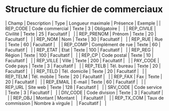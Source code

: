 # Structure du fichier de commerciaux









| Champ | Description | Type | Longueur
maximale | Présence | Exemple |
| REP\_CODE | Code commercial | Texte | 3 | Obligatoire |   |
| REP\_CIVILE | Civilité | Texte | 25 | Facultatif |   |
| REP\_PRENOM | Prénom | Texte | 20 | Facultatif |   |
| REP\_NOM | Nom | Texte | 30 | Facultatif |   |
| REP\_RUE | Rue | Texte | 60 | Facultatif |   |
| REP\_COMP | Complément de rue | Texte | 60 | Facultatif |   |
| REP\_ETAT | Etat | Texte | 100 | Facultatif |   |
| REP\_REG | Région | Texte | 100 | Facultatif |   |
| REP\_CP | Code postal | Texte | 10 | Facultatif |   |
| REP\_VILLE | Ville | Texte | 200 | Facultatif |   |
| PAY\_CODE | Code pays | Texte | 3 | Facultatif |   |
| REP\_TELB | Tél. bureau | Texte | 20 | Facultatif |   |
| REP\_TELD | Tél. domicile | Texte | 20 | Facultatif |   |
| REP\_TELM | Tél. mobile | Texte | 20 | Facultatif |   |
| REP\_FAX | Fax | Texte | 20 | Facultatif |   |
| REP\_EMAIL | E-mail | Texte | 60 | Facultatif |   |
| REP\_URL | Site web | Texte | 128 | Facultatif |   |
| SRV\_CODE | Code service | Texte | 3 | Facultatif |   |
| DIV\_CODE | Code division | Texte | 3 | Facultatif |   |
| REP\_OBJ | Montant | Montant |   | Facultatif |   |
| REP\_TX\_COM | Taux de commission | Nombre à virgule |   | Facultatif |   |


